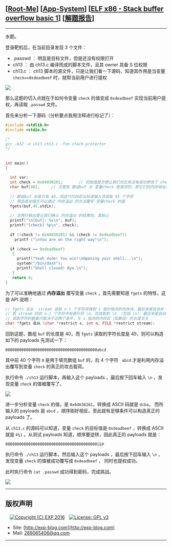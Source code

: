 ## [[Root-Me](https://www.root-me.org/)] [[App-System](https://www.root-me.org/en/Challenges/App-System/)] [[ELF x86 - Stack buffer overflow basic 1](https://www.root-me.org/en/Challenges/App-System/ELF32-Stack-buffer-overflow-basic-1)] [[解题报告](http://exp-blog.com/2019/01/14/pid-3002/)]

------

水题。

登录靶机后，在当前目录发现 3 个文件：

- .passwd ： 明显是目标文件，但是还没有权限打开
- ch13 ： 由 ch13.c 编译而成的脚本文件，且其 owner 具备 S 位权限
- ch13.c ： ch13 脚本的源文件，只是让我们看一下源码，知道其作用是当变量 `check==0xdeadbeef` 时，就帮当前用户进行提权

![](https://github.com/lyy289065406/CTF-Solving-Reports/blob/master/rootme/App-System/%5B01%5D%20%5B5P%5D%20ELF%20x86%20-%20Stack%20buffer%20overflow%20basic%201/imgs/01.png)

那么这题的切入点就在于如何令变量 `check` 的值变成 `0xdeadbeef` 实现当前用户提权，再读取 `.passwd` 文件。

首先来分析一下源码（分析要点我用注释进行标记了）：

```cpp
#include <stdlib.h>
#include <stdio.h>
 
/*
gcc -m32 -o ch13 ch13.c -fno-stack-protector
*/
 
 
int main()
{
 
  int var;
  int check = 0x04030201;		// 初始值是方便让我们对比有没有成功修改了 check 的值
  char buf[40];		// 注意到 数组buf 与 变量check 是相邻的，即它们的内存地址是连续的
 
  // 数组buf 长度只有 40，但这行代码却从标准输入流读取 45 个字符
  // 明显是在暗示可以通过 内存溢出 的方法覆写 变量check 的值
  fgets(buf,45,stdin);
 
  // 这两行输出是让我们确认 内存溢出 的结果的，真贴心
  printf("\n[buf]: %s\n", buf);
  printf("[check] %p\n", check);
 
  if ((check != 0x04030201) && (check != 0xdeadbeef))
    printf ("\nYou are on the right way!\n");
 
  if (check == 0xdeadbeef)
   {
     printf("Yeah dude! You win!\nOpening your shell...\n");
     system("/bin/dash");
     printf("Shell closed! Bye.\n");
   }
   return 0;
}
```

为了可以准确地通过 **内存溢出** 覆写变量 `check` ，首先需要知道 `fgets` 的特性，这是 API 说明：

```cpp
// fgets 会从  stream 读取 n-1 个字符存储到 s 指针指向的内存块，最后末尾自动补 \0
// 若 stream 的前 n-1 个字符中有换行符 \n，则读取到 \n （包括 \n），最后末尾自动补 \0
// 读取字符的数量只取决于这两个条件，与 s 指向的内存区（如数组）的长度无关
char *fgets 会从 (char *restrict s, int n, FILE *restrict stream);
```

回到这题，数组 `buf` 的长度是 40，而 `fgets` 读取的字符长度是 45，则可以构造如下的 payloads 先测试一下：

`0000000000000000000000000000000000000000abcd`

其中前 40 个字符 `0` 是用于填充数组 `buf` 的，后 4 个字符 ` abcd` 才是利用内存溢出覆写到变量 `check` 的真正的攻击载荷。

执行命令 `./ch13` 运行脚本，再输入这个 payloads ，最后按下回车输入 `\n` ，发现变量 `check` 的值被覆写了。

![](https://github.com/lyy289065406/CTF-Solving-Reports/blob/master/rootme/App-System/%5B01%5D%20%5B5P%5D%20ELF%20x86%20-%20Stack%20buffer%20overflow%20basic%201/imgs/02.png)

进一步分析变量 `check` 的值，是 `0x64636261`，转换成 ASCII 码就是 `dcba`， 而所输入的 payloads 是 `abcd` ，顺序刚好相反。至此就有足够条件可以构造真正的 payloads 了。

从 `ch13.c` 的源码可以知道，变量 `check` 的目标值是 `0xdeadbeef` ，转换成 ASCII 就是 `Þ­¾ï` 。从测试 payloads 知道，顺序要逆转，因此真正的 payloads 就是：

`0000000000000000000000000000000000000000ï¾­Þ`

执行命令 `./ch13` 运行脚本，然后输入这个 payloads ，最后按下回车输入 `\n` ，发现变量 `check` 的值被成功覆写成 `0xdeadbeef` ， 同时也提权成功。

此时执行命令 `cat .passwd` 成功得到密码，完成挑战。

![](https://github.com/lyy289065406/CTF-Solving-Reports/blob/master/rootme/App-System/%5B01%5D%20%5B5P%5D%20ELF%20x86%20-%20Stack%20buffer%20overflow%20basic%201/imgs/03.png)

------

## 版权声明

　[![Copyright (C) EXP,2016](https://img.shields.io/badge/Copyright%20(C)-EXP%202016-blue.svg)](http://exp-blog.com)　[![License: GPL v3](https://img.shields.io/badge/License-GPL%20v3-blue.svg)](https://www.gnu.org/licenses/gpl-3.0)
  

- Site: [http://exp-blog.com](http://exp-blog.com) 
- Mail: <a href="mailto:289065406@qq.com?subject=[EXP's Github]%20Your%20Question%20（请写下您的疑问）&amp;body=What%20can%20I%20help%20you?%20（需要我提供什么帮助吗？）">289065406@qq.com</a>


------
